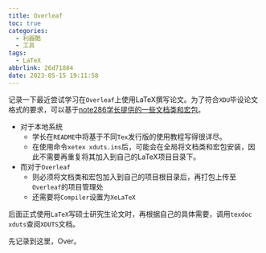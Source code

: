 ```yaml
---
title: Overleaf
toc: true
categories:
  - 利器酷
  - 工具
tags:
  - LaTeX
abbrlink: 26d71884
date: 2023-05-15 19:11:58
---
```

记录一下最近尝试学习在`Overleaf`上使用LaTeX撰写论文。为了符合`XDU`毕设论文格式的要求，可以基于[note286学长提供的一些文档类和宏包](https://github.com/note286/xduts)。

- 对于本地系统
  - 学长在`README`中将基于不同`Tex`发行版的使用教程写得很详尽。
  - 在使用命令`xetex xduts.ins`后，可能会在全局将文档类和宏包安装，因此不需要再重复将其加入到自己的LaTeX项目目录下。
- 而对于`Overleaf`
  - 则必须将文档类和宏包加入到自己的项目根目录后，再打包上传至`Overleaf`的项目管理处
  - 还需要将`Compiler`设置为`XeLaTeX`

后面正式使用`LaTeX`写硕士研究生论文时，再根据自己的具体需要，调用`texdoc xduts`查阅`XDUTS`文档。

先记录到这里，Over。